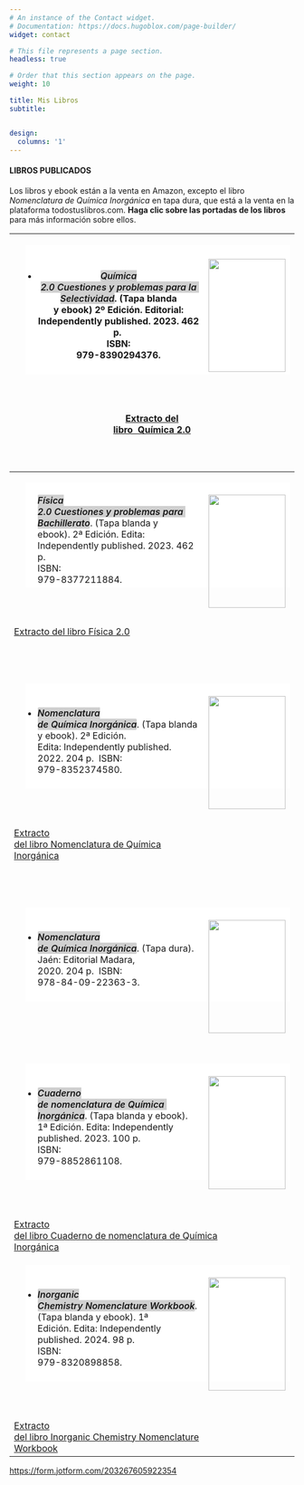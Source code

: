 ```yaml
---
# An instance of the Contact widget.
# Documentation: https://docs.hugoblox.com/page-builder/
widget: contact

# This file represents a page section.
headless: true

# Order that this section appears on the page.
weight: 10

title: Mis Libros
subtitle:


design:
  columns: '1'
---
```


#### LIBROS PUBLICADOS

Los libros y ebook están a la venta en Amazon, excepto el libro *Nomenclatura de Química Inorgánica* en tapa dura, que está a la venta en la plataforma todostuslibros.com. **Haga clic sobre las portadas de los libros** para más información sobre ellos.



| <ul aria-label="Escribe una lista…" aria-multiline="true" class="rich-text editor-rich-text__editable block-editor-rich-text__editable is-selected" role="textbox" style="background-color: white; box-sizing: inherit; color: #181818; margin-bottom: 28px; margin-left: 1.3em; outline: currentcolor none medium; padding-bottom: inherit; padding-left: 1.3em; padding-right: inherit; padding-top: inherit; white-space: pre-wrap;"><br/><a href="https://www.amazon.es/dp/B0C1HWRFHK" style="clear: right; float: right; margin-bottom: 1em; margin-left: 1em;"><img border="0" data-original-height="500" data-original-width="341" height="200" src="https://www.dropbox.com/scl/fi/wriajf83hj1wemb0tm6w6/port_q2.0.jpg?rlkey=8zglkxajuvkklnlqfls8i0180&raw=1" width="136" /></a><br/><li style="box-sizing: inherit; margin-bottom: 0px;"><span style="box-sizing: inherit; font-weight: 600;"><i data-rich-text-format-boundary="true" style="background-color: rgba(24, 24, 24, 0.2); border-radius: 2px; box-sizing: inherit;">Química 2.0 Cuestiones y problemas para la Selectividad</i></span>. (Tapa blanda y ebook) 2º Edición. Editorial: Independently published. 2023. 462 p.&nbsp; <span face="">ISBN: 979-8390294376</span>.</li><br/></ul><br/><div><br/><span style="color: #181818; white-space: pre-wrap;"><a href="https://drive.google.com/file/d/1USwdOGNXqHZ2uZTC8f-rCVViNiyYR4FH/view">Extracto del libro  Química 2.0</a></span></div><br/><div><br/><span style="color: #181818;"><span style="white-space: pre-wrap;"><br /></span></span></div> |
| ------------------------------------------------------------ |
| <ul aria-label="Escribe una lista…" aria-multiline="true" class="rich-text editor-rich-text__editable block-editor-rich-text__editable is-selected" role="textbox" style="background-color: white; box-sizing: inherit; color: #181818; margin-bottom: 28px; margin-left: 1.3em; outline: currentcolor none medium; padding-bottom: inherit; padding-left: 1.3em; padding-right: inherit; padding-top: inherit; white-space: pre-wrap;"><br/><a href="https://www.amazon.es/dp/B0BW2G6FSV" style="clear: right; float: right; margin-bottom: 1em; margin-left: 1em;"><img border="0" data-original-height="500" data-original-width="341" height="200" src="https://www.dropbox.com/scl/fi/epxmbfcs4b235pv5nw32b/port_f2.0.jpg?rlkey=hxb73akbif493j3r5r5hotagb&raw=1"  width="136" /></a><span style="box-sizing: inherit; font-weight: 600;"><i data-rich-text-format-boundary="true" style="background-color: rgba(24, 24, 24, 0.2); border-radius: 2px; box-sizing: inherit;">Física 2.0 Cuestiones y problemas para Bachillerato</i></span>. (Tapa blanda y ebook). 2ª Edición. Edita: Independently published. 2023. 462 p.&nbsp; <span face="">ISBN: 979-8377211884</span>.</li><br/></ul><br/><div><br/><span style="color: #181818; white-space: pre-wrap;"><a href="https://drive.google.com/file/d/1USwdOGNXqHZ2uZTC8f-rCVViNiyYR4FH/view">Extracto del libro Física 2.0</a></span></div><br/><div><br/><span style="color: #181818;"><span style="white-space: pre-wrap;"><br /></span></span></div> |
| <ul aria-label="Escribe una lista…" aria-multiline="true" class="rich-text editor-rich-text__editable block-editor-rich-text__editable is-selected" role="textbox" style="background-color: white; box-sizing: inherit; color: #181818; margin-bottom: 28px; margin-left: 1.3em; outline: currentcolor none medium; padding-bottom: inherit; padding-left: 1.3em; padding-right: inherit; padding-top: inherit; white-space: pre-wrap;"><br/><a href="https://www.amazon.es/dp/B0BF2WX7TR" style="clear: right; float: right; margin-bottom: 1em; margin-left: 1em;"><img border="0" data-original-height="500" data-original-width="341" height="200" src="https://www.dropbox.com/scl/fi/skdljjyh8cmj9mw4ur845/port_nqi.jpg?rlkey=r5xa68ipz0huz2fm90pufso8h&raw=1" width="136" /></a><br/><li style="box-sizing: inherit; margin-bottom: 0px;"><span style="box-sizing: inherit; font-weight: 600;"><i data-rich-text-format-boundary="true" style="background-color: rgba(24, 24, 24, 0.2); border-radius: 2px; box-sizing: inherit;">Nomenclatura de Química Inorgánica</i></span>. (Tapa blanda y ebook). 2ª Edición. Edita: Independently published. 2022. 204 p.&nbsp; <span face="">ISBN: 979-8352374580</span>.</li><br/></ul><br/><div><br/><span style="color: #181818; white-space: pre-wrap;"><a href="https://drive.google.com/file/d/1qdOxVKuMoR-Sl9DxGhOs1zX0jlWHaa2V/view?usp=sharing">Extracto del libro Nomenclatura de Química Inorgánica</a></span></div><br/><div><br/><span style="color: #181818;"><span style="white-space: pre-wrap;"><br /></span></span></div> |
| <ul aria-label="Escribe una lista…" aria-multiline="true" class="rich-text editor-rich-text__editable block-editor-rich-text__editable is-selected" role="textbox" style="background-color: white; box-sizing: inherit; color: #181818; margin-bottom: 28px; margin-left: 1.3em; outline: currentcolor none medium; padding-bottom: inherit; padding-left: 1.3em; padding-right: inherit; padding-top: inherit; white-space: pre-wrap;"><br/><a href="https://www.todostuslibros.com/libros/nomenclatura-de-quimica-inorganica_978-84-09-22363-3" style="clear: right; float: right; margin-bottom: 1em; margin-left: 1em;"><img border="0" data-original-height="500" data-original-width="341" height="200" src="https://www.dropbox.com/scl/fi/skdljjyh8cmj9mw4ur845/port_nqi.jpg?rlkey=r5xa68ipz0huz2fm90pufso8h&raw=1" width="136"  /></a><br/><li style="box-sizing: inherit; margin-bottom: 0px;"><span style="box-sizing: inherit; font-weight: 600;"><i data-rich-text-format-boundary="true" style="background-color: rgba(24, 24, 24, 0.2); border-radius: 2px; box-sizing: inherit;">Nomenclatura de Química Inorgánica</i></span>. (Tapa dura). Jaén: Editorial Madara, 2020. 204 p.&nbsp; <span face="">ISBN: 978-84-09-22363-3</span>.</li><br/></ul><br/><div><br/><span style="color: #181818;"><span style="white-space: pre-wrap;"><br /></span></span></div> |
| <ul aria-label="Escribe una lista…" aria-multiline="true" class="rich-text editor-rich-text__editable block-editor-rich-text__editable is-selected" role="textbox" style="background-color: white; box-sizing: inherit; color: #181818; margin-bottom: 28px; margin-left: 1.3em; outline: currentcolor none medium; padding-bottom: inherit; padding-left: 1.3em; padding-right: inherit; padding-top: inherit; white-space: pre-wrap;"><br/><a href="https://www.amazon.es/dp/B0CFCPW9PQ" style="clear: right; float: right; margin-bottom: 1em; margin-left: 1em;"><img border="0" data-original-height="500" data-original-width="341" height="200" src="https://www.dropbox.com/scl/fi/nv6wylkljpmj66vcopcj3/port_cnqi.jpg?rlkey=ue34pgg3ykhdznj9zcwhoejq8&raw=1" width="136"  /></a><br/><li style="box-sizing: inherit; margin-bottom: 0px;"><span style="box-sizing: inherit; font-weight: 600;"><i data-rich-text-format-boundary="true" style="background-color: rgba(24, 24, 24, 0.2); border-radius: 2px; box-sizing: inherit;">Cuaderno de nomenclatura de Química Inorgánica</i></span>. (Tapa blanda y ebook). 1ª Edición. Edita: Independently published. 2023. 100 p.&nbsp; <span face="">ISBN: 979-8852861108</span>.</li><br/></ul><br/><div><br/><span style="color: #181818; white-space: pre-wrap;"><a href="   https://drive.google.com/file/d/1CkA4t8ey5X3ijncaxpsQgTZzS2x0R82o/view?usp=sharing">Extracto del libro Cuaderno de nomenclatura de Química Inorgánica</a></span></div> |
| <ul aria-label="Escribe una lista…" aria-multiline="true" class="rich-text editor-rich-text__editable block-editor-rich-text__editable is-selected" role="textbox" style="background-color: white; box-sizing: inherit; color: #181818; margin-bottom: 28px; margin-left: 1.3em; outline: currentcolor none medium; padding-bottom: inherit; padding-left: 1.3em; padding-right: inherit; padding-top: inherit; white-space: pre-wrap;"><br/><a href="https://www.amazon.es/dp/B0CZTD6KB9" style="clear: right; float: right; margin-bottom: 1em; margin-left: 1em;"><img border="0" data-original-height="500" data-original-width="341" height="200" src="https://www.dropbox.com/scl/fi/jrpfpr4u69ampu6zb8xs4/portada_inorganic_chemistry_..._page-0001-1.jpg?rlkey=096kur9dkwvdaqm8lrltdcx5g&raw=1" width="136"  /></a><br/><li style="box-sizing: inherit; margin-bottom: 0px;"><span style="box-sizing: inherit; font-weight: 600;"><i data-rich-text-format-boundary="true" style="background-color: rgba(24, 24, 24, 0.2); border-radius: 2px; box-sizing: inherit;">Inorganic Chemistry Nomenclature Workbook</i></span>. (Tapa blanda y ebook). 1ª Edición. Edita: Independently published. 2024. 98 p.&nbsp; <span face="">ISBN: 979-8320898858</span>.</li><br/></ul><br/><div><br/><span style="color: #181818; white-space: pre-wrap;"><a href="   https://www.dropbox.com/scl/fi/47taoptmvezvldem72t70/Cuadernillo_formulacion_amazon_english_extracto.pdf?rlkey=159a6molappqvldybk9opyj6x&raw=1">Extracto del libro Inorganic Chemistry Nomenclature Workbook</a></span></div> |



https://form.jotform.com/203267605922354
























































<div>
<span style="color: #181818;"><span style="white-space: pre-wrap;"><br /></span></span></div>






